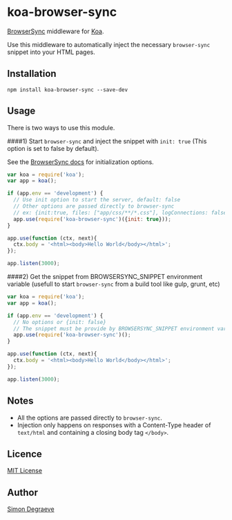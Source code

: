 koa-browser-sync
================

[BrowserSync](http://browsersync.io/) middleware for [Koa](http://koajs.com/).

Use this middleware to automatically inject the necessary `browser-sync` snippet into your HTML pages.

Installation
-------------

```shell
npm install koa-browser-sync --save-dev
```


Usage
-------------
There is two ways to use this module.


####1) Start `browser-sync` and inject the snippet with `init: true` (This option is set to false by default).

See the [BrowserSync docs](https://browsersync.io/docs/options/) for initialization options.

```js
var koa = require('koa');
var app = koa();

if (app.env == 'development') {
  // Use init option to start the server, default: false
  // Other options are passed directly to browser-sync
  // ex: {init:true, files: ["app/css/**/*.css"], logConnections: false}
  app.use(require('koa-browser-sync')({init: true}));
}

app.use(function (ctx, next){
  ctx.body = '<html><body>Hello World</body></html>';
});

app.listen(3000);
```


####2) Get the snippet from BROWSERSYNC_SNIPPET environment variable (usefull to start `browser-sync` from a build tool like gulp, grunt, etc)

```js
var koa = require('koa');
var app = koa();

if (app.env == 'development') {
  // No options or {init: false}
  // The snippet must be provide by BROWSERSYNC_SNIPPET environment variable
  app.use(require('koa-browser-sync')();
}

app.use(function (ctx, next){
  ctx.body = '<html><body>Hello World</body></html>';
});

app.listen(3000);
```

Notes
-------------
- All the options are passed directly to `browser-sync`.
- Injection only happens on responses with a Content-Type header of `text/html` and containing a closing body tag `</body>`.


Licence
-------------
[MIT License](http://www.opensource.org/licenses/mit-license.php)


Author
-------------
[Simon Degraeve](https://github.com/SimonDegraeve)
